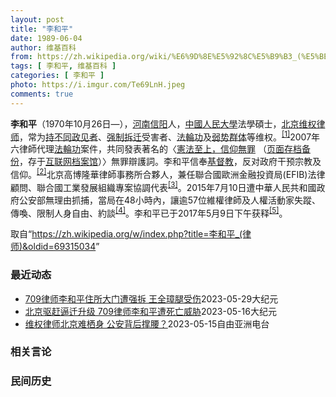 ```yaml
---
layout: post
title: "李和平"
date: 1989-06-04
author: 维基百科
from: https://zh.wikipedia.org/wiki/%E6%9D%8E%E5%92%8C%E5%B9%B3_(%E5%BE%8B%E5%B8%88)
tags: [ 李和平, 维基百科 ]
categories: [ 李和平 ]
photo: https://i.imgur.com/Te69LnH.jpeg
comments: true
---
```

<div class="mw-parser-output">
<p><b>李和平</b>（1970年10月26日<span class="useeditintro" title="Template:BLP editintro">—</span>），<a href="/wiki/%E6%B2%B3%E5%8D%97" class="mw-redirect" title="河南">河南</a><a href="/wiki/%E4%BF%A1%E9%98%B3" class="mw-redirect" title="信阳">信阳</a>人，<a href="/wiki/%E4%B8%AD%E5%9C%8B%E4%BA%BA%E6%B0%91%E5%A4%A7%E5%AD%B8" class="mw-redirect" title="中國人民大學">中國人民大學</a>法學碩士，<a href="/wiki/%E5%8C%97%E4%BA%AC" class="mw-redirect" title="北京">北京</a><a href="/wiki/%E7%BB%B4%E6%9D%83%E5%BE%8B%E5%B8%88" title="维权律师">维权律师</a>，常为<a href="/wiki/%E6%8C%81%E4%B8%8D%E5%90%8C%E6%94%BF%E8%A7%81%E8%80%85" title="持不同政见者">持不同政见者</a>、<a href="/w/index.php?title=%E5%BC%BA%E5%88%B6%E6%8B%86%E8%BF%81&amp;action=edit&amp;redlink=1" class="new" title="强制拆迁（页面不存在）">强制拆迁</a>受害者、<a href="/wiki/%E6%B3%95%E8%BC%AA%E5%8A%9F" class="mw-redirect" title="法輪功">法輪功</a>及<a href="/wiki/%E5%BC%B1%E5%8A%BF%E7%BE%A4%E4%BD%93" title="弱势群体">弱势群体</a>等维权。<sup id="cite_ref-NED_1-0" class="reference"><a href="#cite_note-NED-1">[1]</a></sup>2007年六律師代理<a href="/wiki/%E6%B3%95%E8%BC%AA%E5%8A%9F" class="mw-redirect" title="法輪功">法輪功</a>案件，共同發表著名的〈<a rel="nofollow" class="external text" href="http://www.epochtimes.com/b5/7/8/21/n1808573.htm">憲法至上，信仰無罪</a> （<a rel="nofollow" class="external text" href="//web.archive.org/web/20190829174343/http://www.epochtimes.com/b5/7/8/21/n1808573.htm">页面存档备份</a>，存于<a href="/wiki/%E4%BA%92%E8%81%94%E7%BD%91%E6%A1%A3%E6%A1%88%E9%A6%86" title="互联网档案馆">互联网档案馆</a>）〉無罪辯護詞。李和平信奉<a href="/wiki/%E5%9F%BA%E7%9D%A3%E6%95%99" title="基督教">基督教</a>，反对政府干预宗教及信仰。<sup id="cite_ref-ChinaAid_2-0" class="reference"><a href="#cite_note-ChinaAid-2">[2]</a></sup>北京高博隆華律師事務所合夥人，兼任聯合國歐洲金融投資局(EFIB)法律顧問、聯合國工業發展組織專案協調代表<sup id="cite_ref-CHRL_3-0" class="reference"><a href="#cite_note-CHRL-3">[3]</a></sup>。2015年7月10日遭中華人民共和國政府公安部無理由抓捕，當局在48小時內，讓逾57位維權律師及人權活動家失蹤、傳喚、限制人身自由、約談<sup id="cite_ref-BBC0711_4-0" class="reference"><a href="#cite_note-BBC0711-4">[4]</a></sup>。李和平已于2017年5月9日下午获释<sup id="cite_ref-VOA0509_5-0" class="reference"><a href="#cite_note-VOA0509-5">[5]</a></sup>。
</p>
</div><!--esi <esi:include src="/esitest-fa8a495983347898/content" /> --><noscript><img src="//zh.wikipedia.org/wiki/Special:CentralAutoLogin/start?type=1x1" alt="" title="" width="1" height="1" style="border: none; position: absolute;"></noscript>
<div class="printfooter" data-nosnippet="">取自“<a dir="ltr" href="https://zh.wikipedia.org/w/index.php?title=李和平_(律师)&amp;oldid=69315034">https://zh.wikipedia.org/w/index.php?title=李和平_(律师)&amp;oldid=69315034</a>”</div><div id="recent-news"><h3>最近动态</h3><ul><li><a href="https://nodebe4.github.io/waimei/2023-05-29/709%E5%BE%8B%E5%B8%88%E6%9D%8E%E5%92%8C%E5%B9%B3%E4%BD%8F%E6%89%80%E5%A4%A7%E9%97%A8%E9%81%AD%E5%BC%BA%E6%8B%86-%E7%8E%8B%E5%85%A8%E7%92%8B%E8%85%BF%E5%8F%97%E4%BC%A4" title="709律师李和平住所大门遭强拆 王全璋腿受伤—— 【大纪元2023年05月29日讯】（大纪元记者萧律师报导）近期，709案律师王全璋、李和平两家在北京一再被逼迁。最新消息显示，李和平租住的院子大...">709律师李和平住所大门遭强拆 王全璋腿受伤</a><time>2023-05-29</time><a class="tag">大纪元</a></li>
<li><a href="https://nodebe4.github.io/waimei/2023-05-16/%E5%8C%97%E4%BA%AC%E9%A9%B1%E8%B5%B6%E9%80%BC%E8%BF%81%E5%8D%87%E7%BA%A7-709%E5%BE%8B%E5%B8%88%E6%9D%8E%E5%92%8C%E5%B9%B3%E9%81%AD%E6%AD%BB%E4%BA%A1%E5%A8%81%E8%83%81" title="北京驱赶逼迁升级 709律师李和平遭死亡威胁—— 【大纪元2023年05月16日讯】（大纪元记者洪宁采访报导）中共当局驱赶居住在北京的709律师的行动进一步升级 。5月15日，李和平律师租住的房...">北京驱赶逼迁升级 709律师李和平遭死亡威胁</a><time>2023-05-16</time><a class="tag">大纪元</a></li>
<li><a href="https://nodebe4.github.io/waimei/2023-05-15/%E7%BB%B4%E6%9D%83%E5%BE%8B%E5%B8%88%E5%8C%97%E4%BA%AC%E9%9A%BE%E6%A0%96%E8%BA%AB-%E5%85%AC%E5%AE%89%E8%83%8C%E5%90%8E%E6%92%91%E8%85%B0" title="维权律师北京难栖身 公安背后撑腰？—— 2023年5月15日，维权律师李和平寓所的窗户遭砸后仍未修复。 王峭岭独家提供 &quot;709大抓捕&quot;中受害的维权律师持续受到当局打压和驱赶...">维权律师北京难栖身 公安背后撑腰？</a><time>2023-05-15</time><a class="tag">自由亚洲电台</a></li>
</ul></div><div id="open-opinion"><h3>相关言论</h3><ul></ul></div><div id="mjls-record"><h3>民间历史</h3><ul></ul></div>